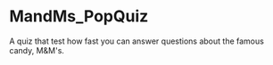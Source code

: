 # MandMs_PopQuiz
A quiz that test how fast you can answer questions about the famous candy, M&amp;M's. 
